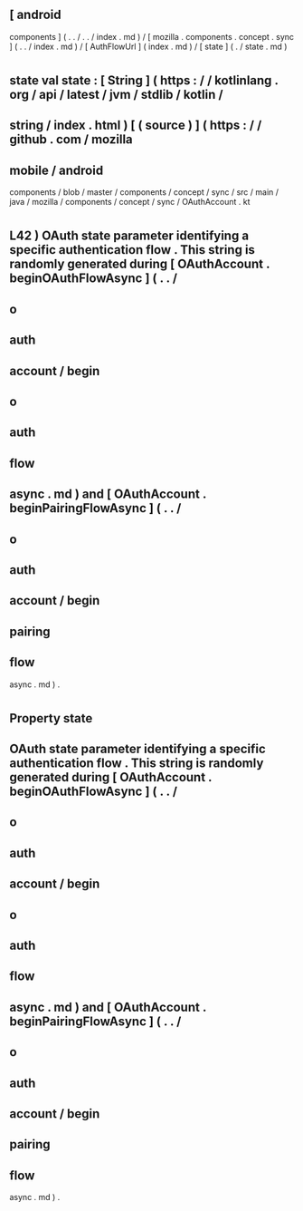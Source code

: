 [
android
-
components
]
(
.
.
/
.
.
/
index
.
md
)
/
[
mozilla
.
components
.
concept
.
sync
]
(
.
.
/
index
.
md
)
/
[
AuthFlowUrl
]
(
index
.
md
)
/
[
state
]
(
.
/
state
.
md
)
#
state
val
state
:
[
String
]
(
https
:
/
/
kotlinlang
.
org
/
api
/
latest
/
jvm
/
stdlib
/
kotlin
/
-
string
/
index
.
html
)
[
(
source
)
]
(
https
:
/
/
github
.
com
/
mozilla
-
mobile
/
android
-
components
/
blob
/
master
/
components
/
concept
/
sync
/
src
/
main
/
java
/
mozilla
/
components
/
concept
/
sync
/
OAuthAccount
.
kt
#
L42
)
OAuth
state
parameter
identifying
a
specific
authentication
flow
.
This
string
is
randomly
generated
during
[
OAuthAccount
.
beginOAuthFlowAsync
]
(
.
.
/
-
o
-
auth
-
account
/
begin
-
o
-
auth
-
flow
-
async
.
md
)
and
[
OAuthAccount
.
beginPairingFlowAsync
]
(
.
.
/
-
o
-
auth
-
account
/
begin
-
pairing
-
flow
-
async
.
md
)
.
#
#
#
Property
state
-
OAuth
state
parameter
identifying
a
specific
authentication
flow
.
This
string
is
randomly
generated
during
[
OAuthAccount
.
beginOAuthFlowAsync
]
(
.
.
/
-
o
-
auth
-
account
/
begin
-
o
-
auth
-
flow
-
async
.
md
)
and
[
OAuthAccount
.
beginPairingFlowAsync
]
(
.
.
/
-
o
-
auth
-
account
/
begin
-
pairing
-
flow
-
async
.
md
)
.
